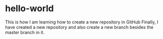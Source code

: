 # hello-world
This is how I am learning how to create a new repository in GitHub
Finally, I have created a new repository and also create a new branch besides the master branch in it.
